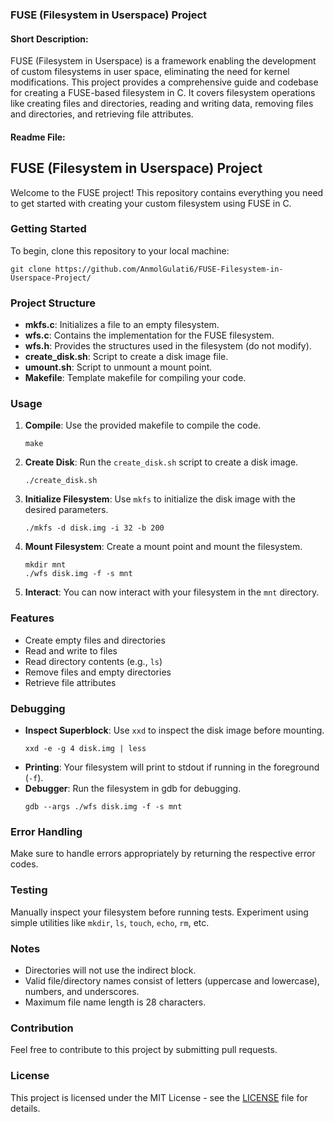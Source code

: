 ### FUSE (Filesystem in Userspace) Project

#### Short Description:
FUSE (Filesystem in Userspace) is a framework enabling the development of custom filesystems in user space, eliminating the need for kernel modifications. This project provides a comprehensive guide and codebase for creating a FUSE-based filesystem in C. It covers filesystem operations like creating files and directories, reading and writing data, removing files and directories, and retrieving file attributes.

#### Readme File:

## FUSE (Filesystem in Userspace) Project

Welcome to the FUSE project! This repository contains everything you need to get started with creating your custom filesystem using FUSE in C.

### Getting Started
To begin, clone this repository to your local machine:

```
git clone https://github.com/AnmolGulati6/FUSE-Filesystem-in-Userspace-Project/
```

### Project Structure
- **mkfs.c**: Initializes a file to an empty filesystem.
- **wfs.c**: Contains the implementation for the FUSE filesystem.
- **wfs.h**: Provides the structures used in the filesystem (do not modify).
- **create_disk.sh**: Script to create a disk image file.
- **umount.sh**: Script to unmount a mount point.
- **Makefile**: Template makefile for compiling your code.

### Usage
1. **Compile**: Use the provided makefile to compile the code.
   ```
   make
   ```
2. **Create Disk**: Run the `create_disk.sh` script to create a disk image.
   ```
   ./create_disk.sh
   ```
3. **Initialize Filesystem**: Use `mkfs` to initialize the disk image with the desired parameters.
   ```
   ./mkfs -d disk.img -i 32 -b 200
   ```
4. **Mount Filesystem**: Create a mount point and mount the filesystem.
   ```
   mkdir mnt
   ./wfs disk.img -f -s mnt
   ```
5. **Interact**: You can now interact with your filesystem in the `mnt` directory.

### Features
- Create empty files and directories
- Read and write to files
- Read directory contents (e.g., `ls`)
- Remove files and empty directories
- Retrieve file attributes

### Debugging
- **Inspect Superblock**: Use `xxd` to inspect the disk image before mounting.
  ```
  xxd -e -g 4 disk.img | less
  ```
- **Printing**: Your filesystem will print to stdout if running in the foreground (`-f`).
- **Debugger**: Run the filesystem in gdb for debugging.
  ```
  gdb --args ./wfs disk.img -f -s mnt
  ```

### Error Handling
Make sure to handle errors appropriately by returning the respective error codes.

### Testing
Manually inspect your filesystem before running tests. Experiment using simple utilities like `mkdir`, `ls`, `touch`, `echo`, `rm`, etc.

### Notes
- Directories will not use the indirect block.
- Valid file/directory names consist of letters (uppercase and lowercase), numbers, and underscores.
- Maximum file name length is 28 characters.

### Contribution
Feel free to contribute to this project by submitting pull requests.

### License
This project is licensed under the MIT License - see the [LICENSE](LICENSE) file for details.
